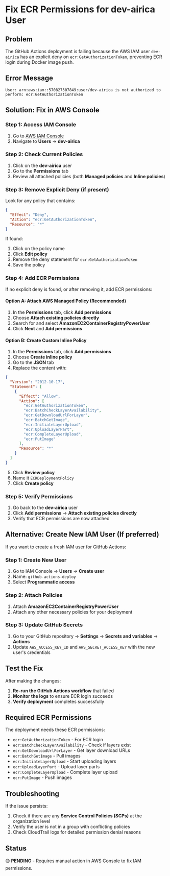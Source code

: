 # Fix ECR Permissions for dev-airica User

## Problem

The GitHub Actions deployment is failing because the AWS IAM user `dev-airica` has an explicit deny on `ecr:GetAuthorizationToken`, preventing ECR login during Docker image push.

## Error Message

```
User: arn:aws:iam::570827307849:user/dev-airica is not authorized to perform: ecr:GetAuthorizationToken
```

## Solution: Fix in AWS Console

### Step 1: Access IAM Console

1. Go to [AWS IAM Console](https://console.aws.amazon.com/iam/)
2. Navigate to **Users** → **dev-airica**

### Step 2: Check Current Policies

1. Click on the **dev-airica** user
2. Go to the **Permissions** tab
3. Review all attached policies (both **Managed policies** and **Inline policies**)

### Step 3: Remove Explicit Deny (if present)

Look for any policy that contains:

```json
{
  "Effect": "Deny",
  "Action": "ecr:GetAuthorizationToken",
  "Resource": "*"
}
```

If found:

1. Click on the policy name
2. Click **Edit policy**
3. Remove the deny statement for `ecr:GetAuthorizationToken`
4. Save the policy

### Step 4: Add ECR Permissions

If no explicit deny is found, or after removing it, add ECR permissions:

#### Option A: Attach AWS Managed Policy (Recommended)

1. In the **Permissions** tab, click **Add permissions**
2. Choose **Attach existing policies directly**
3. Search for and select **AmazonEC2ContainerRegistryPowerUser**
4. Click **Next** and **Add permissions**

#### Option B: Create Custom Inline Policy

1. In the **Permissions** tab, click **Add permissions**
2. Choose **Create inline policy**
3. Go to the **JSON** tab
4. Replace the content with:

```json
{
  "Version": "2012-10-17",
  "Statement": [
    {
      "Effect": "Allow",
      "Action": [
        "ecr:GetAuthorizationToken",
        "ecr:BatchCheckLayerAvailability",
        "ecr:GetDownloadUrlForLayer",
        "ecr:BatchGetImage",
        "ecr:InitiateLayerUpload",
        "ecr:UploadLayerPart",
        "ecr:CompleteLayerUpload",
        "ecr:PutImage"
      ],
      "Resource": "*"
    }
  ]
}
```

5. Click **Review policy**
6. Name it `ECRDeploymentPolicy`
7. Click **Create policy**

### Step 5: Verify Permissions

1. Go back to the **dev-airica** user
2. Click **Add permissions** → **Attach existing policies directly**
3. Verify that ECR permissions are now attached

## Alternative: Create New IAM User (If preferred)

If you want to create a fresh IAM user for GitHub Actions:

### Step 1: Create New User

1. Go to IAM Console → **Users** → **Create user**
2. Name: `github-actions-deploy`
3. Select **Programmatic access**

### Step 2: Attach Policies

1. Attach **AmazonEC2ContainerRegistryPowerUser**
2. Attach any other necessary policies for your deployment

### Step 3: Update GitHub Secrets

1. Go to your GitHub repository → **Settings** → **Secrets and variables** → **Actions**
2. Update `AWS_ACCESS_KEY_ID` and `AWS_SECRET_ACCESS_KEY` with the new user's credentials

## Test the Fix

After making the changes:

1. **Re-run the GitHub Actions workflow** that failed
2. **Monitor the logs** to ensure ECR login succeeds
3. **Verify deployment** completes successfully

## Required ECR Permissions

The deployment needs these ECR permissions:

- `ecr:GetAuthorizationToken` - For ECR login
- `ecr:BatchCheckLayerAvailability` - Check if layers exist
- `ecr:GetDownloadUrlForLayer` - Get layer download URLs
- `ecr:BatchGetImage` - Pull images
- `ecr:InitiateLayerUpload` - Start uploading layers
- `ecr:UploadLayerPart` - Upload layer parts
- `ecr:CompleteLayerUpload` - Complete layer upload
- `ecr:PutImage` - Push images

## Troubleshooting

If the issue persists:

1. Check if there are any **Service Control Policies (SCPs)** at the organization level
2. Verify the user is not in a group with conflicting policies
3. Check CloudTrail logs for detailed permission denial reasons

## Status

🟡 **PENDING** - Requires manual action in AWS Console to fix IAM permissions.
